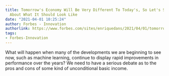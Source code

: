 ```yaml
---
title: Tomorrow's Economy Will Be Very Different To Today's, So Let's Start Talking
  About What It Should Look Like
date: "2021-04-01 10:25:24"
author: Forbes - Innovation
authorlink: https://www.forbes.com/sites/enriquedans/2021/04/01/tomorrows-economy-will-be-very-different-to-todays-so-lets-start-talking-about-what-it-should-looklike/
tags:
- Forbes-Innovation
---
```

What will happen when many of the developments we are beginning to see now, such as machine learning, continue to display rapid improvements in performance over the years? We need to have a serious debate as to the pros and cons of some kind of unconditional basic income.